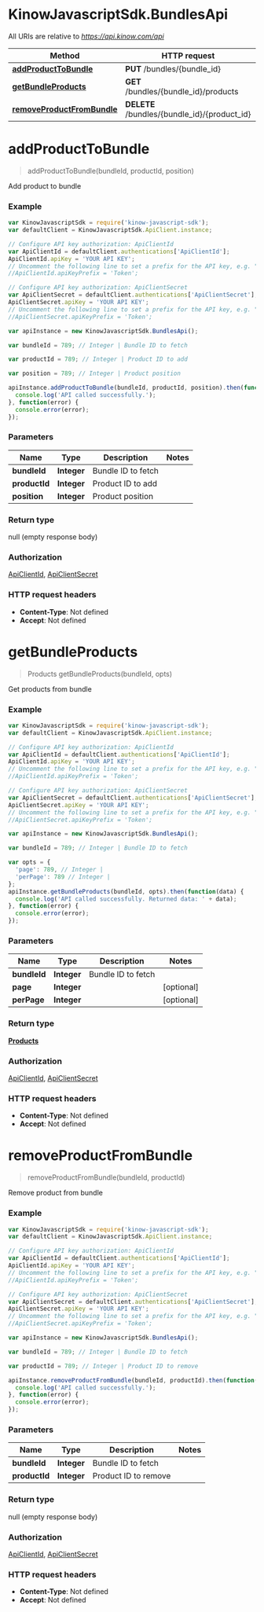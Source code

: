 # KinowJavascriptSdk.BundlesApi

All URIs are relative to *https://api.kinow.com/api*

Method | HTTP request | Description
------------- | ------------- | -------------
[**addProductToBundle**](BundlesApi.md#addProductToBundle) | **PUT** /bundles/{bundle_id} | 
[**getBundleProducts**](BundlesApi.md#getBundleProducts) | **GET** /bundles/{bundle_id}/products | 
[**removeProductFromBundle**](BundlesApi.md#removeProductFromBundle) | **DELETE** /bundles/{bundle_id}/{product_id} | 


<a name="addProductToBundle"></a>
# **addProductToBundle**
> addProductToBundle(bundleId, productId, position)



Add product to bundle

### Example
```javascript
var KinowJavascriptSdk = require('kinow-javascript-sdk');
var defaultClient = KinowJavascriptSdk.ApiClient.instance;

// Configure API key authorization: ApiClientId
var ApiClientId = defaultClient.authentications['ApiClientId'];
ApiClientId.apiKey = 'YOUR API KEY';
// Uncomment the following line to set a prefix for the API key, e.g. "Token" (defaults to null)
//ApiClientId.apiKeyPrefix = 'Token';

// Configure API key authorization: ApiClientSecret
var ApiClientSecret = defaultClient.authentications['ApiClientSecret'];
ApiClientSecret.apiKey = 'YOUR API KEY';
// Uncomment the following line to set a prefix for the API key, e.g. "Token" (defaults to null)
//ApiClientSecret.apiKeyPrefix = 'Token';

var apiInstance = new KinowJavascriptSdk.BundlesApi();

var bundleId = 789; // Integer | Bundle ID to fetch

var productId = 789; // Integer | Product ID to add

var position = 789; // Integer | Product position

apiInstance.addProductToBundle(bundleId, productId, position).then(function() {
  console.log('API called successfully.');
}, function(error) {
  console.error(error);
});

```

### Parameters

Name | Type | Description  | Notes
------------- | ------------- | ------------- | -------------
 **bundleId** | **Integer**| Bundle ID to fetch | 
 **productId** | **Integer**| Product ID to add | 
 **position** | **Integer**| Product position | 

### Return type

null (empty response body)

### Authorization

[ApiClientId](../README.md#ApiClientId), [ApiClientSecret](../README.md#ApiClientSecret)

### HTTP request headers

 - **Content-Type**: Not defined
 - **Accept**: Not defined

<a name="getBundleProducts"></a>
# **getBundleProducts**
> Products getBundleProducts(bundleId, opts)



Get products from bundle

### Example
```javascript
var KinowJavascriptSdk = require('kinow-javascript-sdk');
var defaultClient = KinowJavascriptSdk.ApiClient.instance;

// Configure API key authorization: ApiClientId
var ApiClientId = defaultClient.authentications['ApiClientId'];
ApiClientId.apiKey = 'YOUR API KEY';
// Uncomment the following line to set a prefix for the API key, e.g. "Token" (defaults to null)
//ApiClientId.apiKeyPrefix = 'Token';

// Configure API key authorization: ApiClientSecret
var ApiClientSecret = defaultClient.authentications['ApiClientSecret'];
ApiClientSecret.apiKey = 'YOUR API KEY';
// Uncomment the following line to set a prefix for the API key, e.g. "Token" (defaults to null)
//ApiClientSecret.apiKeyPrefix = 'Token';

var apiInstance = new KinowJavascriptSdk.BundlesApi();

var bundleId = 789; // Integer | Bundle ID to fetch

var opts = { 
  'page': 789, // Integer | 
  'perPage': 789 // Integer | 
};
apiInstance.getBundleProducts(bundleId, opts).then(function(data) {
  console.log('API called successfully. Returned data: ' + data);
}, function(error) {
  console.error(error);
});

```

### Parameters

Name | Type | Description  | Notes
------------- | ------------- | ------------- | -------------
 **bundleId** | **Integer**| Bundle ID to fetch | 
 **page** | **Integer**|  | [optional] 
 **perPage** | **Integer**|  | [optional] 

### Return type

[**Products**](Products.md)

### Authorization

[ApiClientId](../README.md#ApiClientId), [ApiClientSecret](../README.md#ApiClientSecret)

### HTTP request headers

 - **Content-Type**: Not defined
 - **Accept**: Not defined

<a name="removeProductFromBundle"></a>
# **removeProductFromBundle**
> removeProductFromBundle(bundleId, productId)



Remove product from bundle

### Example
```javascript
var KinowJavascriptSdk = require('kinow-javascript-sdk');
var defaultClient = KinowJavascriptSdk.ApiClient.instance;

// Configure API key authorization: ApiClientId
var ApiClientId = defaultClient.authentications['ApiClientId'];
ApiClientId.apiKey = 'YOUR API KEY';
// Uncomment the following line to set a prefix for the API key, e.g. "Token" (defaults to null)
//ApiClientId.apiKeyPrefix = 'Token';

// Configure API key authorization: ApiClientSecret
var ApiClientSecret = defaultClient.authentications['ApiClientSecret'];
ApiClientSecret.apiKey = 'YOUR API KEY';
// Uncomment the following line to set a prefix for the API key, e.g. "Token" (defaults to null)
//ApiClientSecret.apiKeyPrefix = 'Token';

var apiInstance = new KinowJavascriptSdk.BundlesApi();

var bundleId = 789; // Integer | Bundle ID to fetch

var productId = 789; // Integer | Product ID to remove

apiInstance.removeProductFromBundle(bundleId, productId).then(function() {
  console.log('API called successfully.');
}, function(error) {
  console.error(error);
});

```

### Parameters

Name | Type | Description  | Notes
------------- | ------------- | ------------- | -------------
 **bundleId** | **Integer**| Bundle ID to fetch | 
 **productId** | **Integer**| Product ID to remove | 

### Return type

null (empty response body)

### Authorization

[ApiClientId](../README.md#ApiClientId), [ApiClientSecret](../README.md#ApiClientSecret)

### HTTP request headers

 - **Content-Type**: Not defined
 - **Accept**: Not defined

